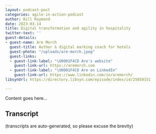 ```yaml
---
layout: podcast-post
categories: agile-in-action-podcast
author: Bill Raymond
date: 2023-03-14
title: Digital transformation and agility in hospitality
twitter-text: ''
guest-details:
- guest-name: Are Morch
  guest-title: Author & digital marking coach for hotels
  guest-photo: "/uploads/are-morch.jpeg"
  guest-links:
  - guest-link-label: "\U0001F4CD Are's website"
    guest-link-url: https://aremorch.com
  - guest-link-label: "\U0001F4CD Are on LinkedIn"
    guest-link-url: https://www.linkedin.com/in/aremorch/
libsynUrl: https://directory.libsyn.com/episode/index/id/25850151

---
```

Content goes here...

## Transcript
(transcripts are auto-generated, so please excuse the brevity)